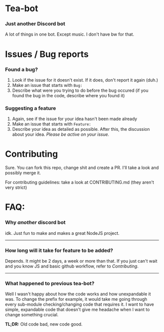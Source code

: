 # Tea-bot
### Just another Discord bot
A lot of things in one bot. Except music. I don't have bw for that.

# Issues / Bug reports
### Found a bug?
1. Look if the issue for it doesn't exist. If it does, don't report it again (duh.)
2. Make an issue that starts with `Bug: `
3. Describe what were you trying to do before the bug occured (if you found the bug in the code, describe where you found it)

### Suggesting a feature
1. Again, see if the issue for your idea hasn't been made already
2. Make an issue that starts with `Feature: `
3. Describe your idea as detailed as possible. After this, the discussion about your idea. *Please be active on your issue.*

# Contributing
Sure. You can fork this repo, change shit and create a PR. I'll take a look and possibly merge it.

For contributing guidelines: take a look at CONTRIBUTING.md (they aren't very strict)

# FAQ:
### Why *another* discord bot
idk. Just fun to make and makes a great NodeJS project.

---

### How long will it take for feature to be added?
Depends. It might be 2 days, a week or more than that. If you just can't wait and you know JS and basic github workflow, refer to *Contributing*.

---

### What happened to previous tea-bot?
Well I wasn't happy about how the code works and how unexpandable it was. To change the prefix for example, it would take me going through every sub-module checking/changing code that requires it. I want to have simple, expandable code that doesn't give me headache when I want to change something crucial.

**TL;DR:** Old code bad, new code good.